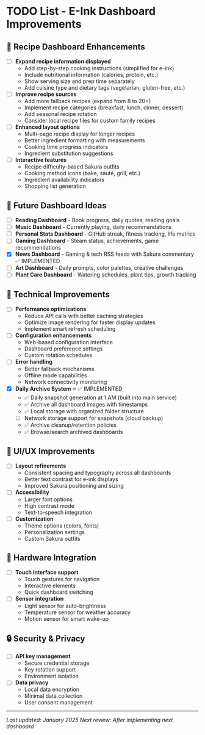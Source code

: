 # TODO List - E-Ink Dashboard Improvements

## 🍳 Recipe Dashboard Enhancements
- [ ] **Expand recipe information displayed**
  - Add step-by-step cooking instructions (simplified for e-ink)
  - Include nutritional information (calories, protein, etc.)
  - Show serving size and prep time separately
  - Add cuisine type and dietary tags (vegetarian, gluten-free, etc.)
- [ ] **Improve recipe sources**
  - Add more fallback recipes (expand from 8 to 20+)
  - Implement recipe categories (breakfast, lunch, dinner, dessert)
  - Add seasonal recipe rotation
  - Consider local recipe files for custom family recipes
- [ ] **Enhanced layout options**
  - Multi-page recipe display for longer recipes
  - Better ingredient formatting with measurements
  - Cooking time progress indicators
  - Ingredient substitution suggestions
- [ ] **Interactive features**
  - Recipe difficulty-based Sakura outfits
  - Cooking method icons (bake, sauté, grill, etc.)
  - Ingredient availability indicators
  - Shopping list generation

## 🎯 Future Dashboard Ideas
- [ ] **Reading Dashboard** - Book progress, daily quotes, reading goals
- [ ] **Music Dashboard** - Currently playing, daily recommendations
- [ ] **Personal Stats Dashboard** - GitHub streak, fitness tracking, life metrics
- [ ] **Gaming Dashboard** - Steam status, achievements, game recommendations
- [x] **News Dashboard** - Gaming & tech RSS feeds with Sakura commentary ✅ IMPLEMENTED
- [ ] **Art Dashboard** - Daily prompts, color palettes, creative challenges
- [ ] **Plant Care Dashboard** - Watering schedules, plant tips, growth tracking

## 🔧 Technical Improvements
- [ ] **Performance optimizations**
  - Reduce API calls with better caching strategies
  - Optimize image rendering for faster display updates
  - Implement smart refresh scheduling
- [ ] **Configuration enhancements**
  - Web-based configuration interface
  - Dashboard preference settings
  - Custom rotation schedules
- [ ] **Error handling**
  - Better fallback mechanisms
  - Offline mode capabilities
  - Network connectivity monitoring
- [x] **Daily Archive System** ⭐ ✅ IMPLEMENTED
  - ✅ Daily snapshot generation at 1 AM (built into main service)
  - ✅ Archive all dashboard images with timestamps
  - ✅ Local storage with organized folder structure
  - [ ] Network storage support for snapshots (cloud backup)
  - ✅ Archive cleanup/retention policies
  - ✅ Browse/search archived dashboards

## 🎨 UI/UX Improvements
- [ ] **Layout refinements**
  - Consistent spacing and typography across all dashboards
  - Better text contrast for e-ink displays
  - Improved Sakura positioning and sizing
- [ ] **Accessibility**
  - Larger font options
  - High contrast mode
  - Text-to-speech integration
- [ ] **Customization**
  - Theme options (colors, fonts)
  - Personalization settings
  - Custom Sakura outfits

## 📱 Hardware Integration
- [ ] **Touch interface support**
  - Touch gestures for navigation
  - Interactive elements
  - Quick dashboard switching
- [ ] **Sensor integration**
  - Light sensor for auto-brightness
  - Temperature sensor for weather accuracy
  - Motion sensor for smart wake-up

## 🔒 Security & Privacy
- [ ] **API key management**
  - Secure credential storage
  - Key rotation support
  - Environment isolation
- [ ] **Data privacy**
  - Local data encryption
  - Minimal data collection
  - User consent management

---

*Last updated: January 2025*
*Next review: After implementing next dashboard*
